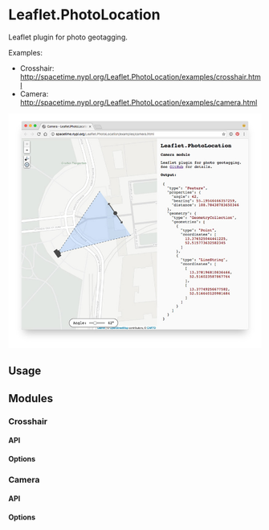 # Leaflet.PhotoLocation

Leaflet plugin for photo geotagging.

Examples:

- Crosshair: http://spacetime.nypl.org/Leaflet.PhotoLocation/examples/crosshair.html
- Camera: http://spacetime.nypl.org/Leaflet.PhotoLocation/examples/camera.html

[![Screenshot of camera module](images/screenshot.jpg)](http://spacetime.nypl.org/Leaflet.PhotoLocation/examples/camera.html)

## Usage

## Modules

### Crosshair

#### API

#### Options

### Camera

#### API

#### Options
